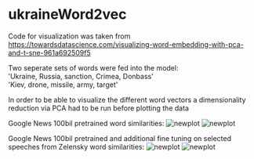 # ukraineWord2vec

Code for visualization was taken from https://towardsdatascience.com/visualizing-word-embedding-with-pca-and-t-sne-961a692509f5

Two seperate sets of words were fed into the model: <br>
'Ukraine, Russia, sanction, Crimea, Donbass'<br>
'Kiev, drone, missile, army, target'<br>

In order to be able to visualize the different word vectors a dimensionality reduction via PCA had to be run before plotting the data


Google News 100bil pretrained word similarities:
![newplot](https://user-images.githubusercontent.com/81179144/166687098-1136776d-0c04-4a4c-bf21-b21b7b30cbf9.png) 
![newplot](https://user-images.githubusercontent.com/81179144/166687278-a5038033-e2d9-4214-ae5b-637cd1362748.png)



Google News 100bil pretrained and additional fine tuning on selected speeches from Zelensky word similarities:
![newplot](https://user-images.githubusercontent.com/81179144/166687454-282c948b-3540-4c7e-b222-b4a804c7cca2.png) 
![newplot](https://user-images.githubusercontent.com/81179144/166687583-6713bd3f-315f-4680-938a-339e677de0e6.png)

